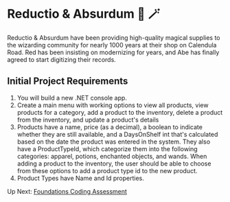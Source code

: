 # Reductio & Absurdum :mage: :magic_wand:

Reductio & Absurdum have been providing high-quality magical supplies to the wizarding community for nearly 1000 years at their shop on Calendula Road. Red has been insisting on modernizing for years, and Abe has finally agreed to start digitizing their records.

## Initial Project Requirements

1. You will build a new .NET console app.
1. Create a main menu with working options to view all products, view products for a category, add a product to the inventory, delete a product from the inventory, and update a product's details
1. Products have a name, price (as a decimal), a boolean to indicate whether they are still available, and a DaysOnShelf int that's calculated based on the date the product was entered in the system. They also have a ProductTypeId, which categorize them into the following categories: apparel, potions, enchanted objects, and wands. When adding a product to the inventory, the user should be able to choose from these options to add a product type id to the new product.
1. Product Types have Name and Id properties.

Up Next: [Foundations Coding Assessment](./coding-self-assessment.md)